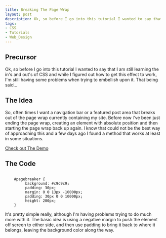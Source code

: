 ```yaml
--- 
title: Breaking The Page Wrap
layout: post
description: Ok, so before I go into this tutorial I wanted to say that I am still learning the in's and out's of CSS and while I figured out how to get this
tags: 
- CSS
- Tutorials
- Web_Design
---
```

## Precursor
Ok, so before I go into this tutorial I wanted to say that I am still learning the in's and out's of CSS and while I figured out how to get this effect to work, I'm still having some problems when trying to embellish upon it. That being said...

## The Idea
So, often times I want a navigation bar or a featured post area that breaks out of the page wrap currently containing my site. Before now I've been just ending the page wrap, creating an element with absolute position and then starting the page wrap back up again. I know that could not be the best way of approaching this and a few days ago I found a method that works at least in some situations.

<div class="button"><a href="http://www.insitedesignlab.com/examples/extend.html">Check out The Demo</a></div>

## The Code
<pre rel="CSS" class="prettyprint"><code> 
	#pagebreaker { 
		 background: #c9c9c9; 
		 padding: 30px; 
		 margin: 0 0 13px -10000px; 
		 padding: 30px 0 0 10000px; 
		 height: 200px; 
	} 
</code></pre>
It's pretty simple really, although I'm having problems trying to do much more with it. The basic idea is using a negative margin to push the element off screen to either side, and then use padding to bring it back to where it belongs, leaving the background color along the way.
